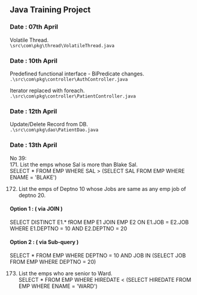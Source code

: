 ## Java Training Project

### Date : 07th April

Volatile Thread. <br />
`\src\com\pkg\thread\VolatileThread.java`

### Date : 10th April

Predefined functional interface - BiPredicate changes. <br />
`.\src\com\pkg\controller\AuthController.java`

Iterator replaced with foreach.<br />
`.\src\com\pkg\controller\PatientController.java`

### Date : 12th April

Update/Delete Record from DB. <br />
`.\src\com\pkg\dao\PatientDao.java`

### Date : 13th April

No 39:</br >
171. List the emps whose Sal is more than Blake Sal.</br >
SELECT * FROM EMP WHERE SAL > (SELECT SAL FROM EMP WHERE ENAME = 'BLAKE')

172. List the emps of Deptno 10 whose Jobs are same as any emp job of deptno 20.
  #### Option 1 : ( via JOIN )</br >
  SELECT DISTINCT E1.* fROM EMP E1 JOIN EMP E2 ON E1.JOB = E2.JOB WHERE E1.DEPTNO = 10 AND E2.DEPTNO = 20
  #### Option 2 : ( via Sub-query )
  SELECT * FROM EMP WHERE DEPTNO = 10 AND JOB IN (SELECT JOB FROM EMP WHERE DEPTNO = 20)

173. List the emps who are senior to Ward.</br>
SELECT * FROM EMP WHERE HIREDATE < (SELECT HIREDATE FROM EMP WHERE ENAME = 'WARD')
